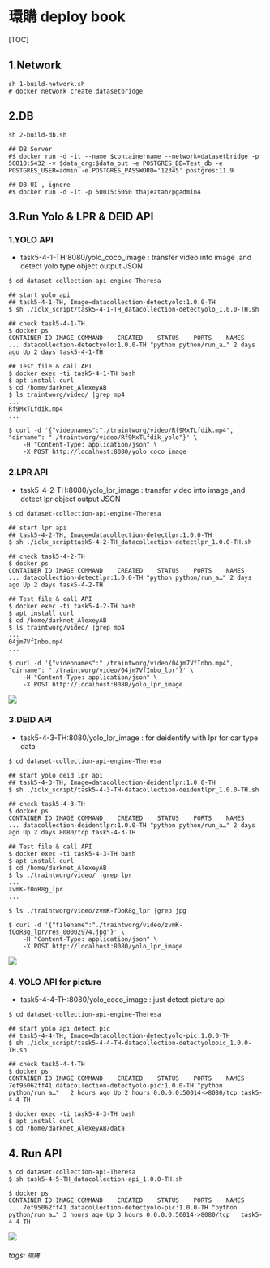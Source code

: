 # 環購 deploy book
[TOC]

## 1.Network
```shell=
sh 1-build-network.sh
# docker network create datasetbridge
```

## 2.DB
```shell=
sh 2-build-db.sh

## DB Server
#$ docker run -d -it --name $containername --network=datasetbridge -p 50010:5432 -v $data_org:$data_out -e POSTGRES_DB=Test_db -e POSTGRES_USER=admin -e POSTGRES_PASSWORD='12345' postgres:11.9

## DB UI , ignore
#$ docker run -d -it -p 50015:5050 thajeztah/pgadmin4 
```
## 3.Run Yolo & LPR & DEID API
### 1.YOLO API
* task5-4-1-TH:8080/yolo_coco_image : transfer video into image ,and detect yolo type object output JSON
```shell=
$ cd dataset-collection-api-engine-Theresa

## start yolo api
## task5-4-1-TH, Image=datacollection-detectyolo:1.0.0-TH
$ sh ./iclx_script/task5-4-1-TH_datacollection-detectyolo_1.0.0-TH.sh

## check task5-4-1-TH
$ docker ps
CONTAINER ID IMAGE COMMAND    CREATED    STATUS    PORTS    NAMES
... datacollection-detectyolo:1.0.0-TH "python python/run_a…" 2 days ago Up 2 days task5-4-1-TH

## Test file & call API
$ docker exec -ti task5-4-1-TH bash
$ apt install curl
$ cd /home/darknet_AlexeyAB
$ ls traintworg/video/ |grep mp4
...
Rf9MxTLfdik.mp4
...

$ curl -d '{"videonames":"./traintworg/video/Rf9MxTLfdik.mp4", "dirname": "./traintworg/video/Rf9MxTLfdik_yolo"}' \
    -H "Content-Type: application/json" \
    -X POST http://localhost:8080/yolo_coco_image
```
### 2.LPR API
* task5-4-2-TH:8080/yolo_lpr_image : transfer video into image ,and detect lpr object output JSON
```shell=
$ cd dataset-collection-api-engine-Theresa

## start lpr api
## task5-4-2-TH, Image=datacollection-detectlpr:1.0.0-TH
$ sh ./iclx_scripttask5-4-2-TH_datacollection-detectlpr_1.0.0-TH.sh

## check task5-4-2-TH
$ docker ps
CONTAINER ID IMAGE COMMAND    CREATED    STATUS    PORTS    NAMES
... datacollection-detectlpr:1.0.0-TH "python python/run_a…" 2 days ago Up 2 days task5-4-2-TH

## Test file & call API
$ docker exec -ti task5-4-2-TH bash
$ apt install curl
$ cd /home/darknet_AlexeyAB
$ ls traintworg/video/ |grep mp4
...
04jm7VfInbo.mp4
...

$ curl -d '{"videonames":"./traintworg/video/04jm7VfInbo.mp4", "dirname": "./traintworg/video/04jm7VfInbo_lpr"}' \
    -H "Content-Type: application/json" \
    -X POST http://localhost:8080/yolo_lpr_image
```
![](https://i.imgur.com/oe29xOL.png)


### 3.DEID API
* task5-4-3-TH:8080/yolo_lpr_image : for deidentify with lpr for car type data
```shell=
$ cd dataset-collection-api-engine-Theresa

## start yolo deid lpr api
## task5-4-3-TH, Image=datacollection-deidentlpr:1.0.0-TH
$ sh ./iclx_script/task5-4-3-TH-datacollection-deidentlpr_1.0.0-TH.sh

## check task5-4-3-TH
$ docker ps
CONTAINER ID IMAGE COMMAND    CREATED    STATUS    PORTS    NAMES
... datacollection-deidentlpr:1.0.0-TH "python python/run_a…" 2 days ago Up 2 days 8080/tcp task5-4-3-TH

## Test file & call API
$ docker exec -ti task5-4-3-TH bash
$ apt install curl
$ cd /home/darknet_AlexeyAB
$ ls ./traintworg/video/ |grep lpr
...
zvmK-fOoR8g_lpr
...

$ ls ./traintworg/video/zvmK-fOoR8g_lpr |grep jpg

$ curl -d '{"filename":"./traintworg/video/zvmK-fOoR8g_lpr/res_00002974.jpg"}' \
    -H "Content-Type: application/json" \
    -X POST http://localhost:8080/yolo_lpr_image
```
![](https://i.imgur.com/kazab6x.png)

### 4. YOLO API for picture
* task5-4-4-TH:8080/yolo_coco_image : just detect picture api
```shell=
$ cd dataset-collection-api-engine-Theresa

## start yolo api detect pic
## task5-4-4-TH, Image=datacollection-detectyolo-pic:1.0.0-TH
$ sh ./iclx_script/task5-4-4-TH-datacollection-detectyolopic_1.0.0-TH.sh

## check task5-4-4-TH
$ docker ps
CONTAINER ID IMAGE COMMAND    CREATED    STATUS    PORTS    NAMES
7ef95062ff41 datacollection-detectyolo-pic:1.0.0-TH "python python/run_a…"   2 hours ago Up 2 hours 0.0.0.0:50014->8080/tcp task5-4-4-TH

$ docker exec -ti task5-4-3-TH bash
$ apt install curl
$ cd /home/darknet_AlexeyAB/data
```



## 4. Run API

```shell=
$ cd dataset-collection-api-Theresa
$ sh task5-4-5-TH_datacollection-api_1.0.0-TH.sh

$ docker ps
CONTAINER ID IMAGE COMMAND    CREATED    STATUS    PORTS    NAMES
... 7ef95062ff41 datacollection-detectyolo-pic:1.0.0-TH "python python/run_a…" 3 hours ago Up 3 hours 0.0.0.0:50014->8080/tcp   task5-4-4-TH
```

![](https://i.imgur.com/udrac4Q.png)


###### tags: `環購`


